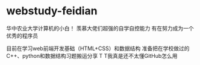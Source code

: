 # webstudy-feidian
华中农业大学计算机的小白！
羡慕大佬们超强的自学自控能力
有在努力成为一个优秀的程序员

目前在学习web前端开发基础（HTML+CSS）和数据结构
准备把在学校做过的C++、python和数据结构习题搬运分享
T T我真是还不太懂GitHub怎么用
